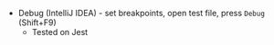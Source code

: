 * Debug (IntelliJ IDEA) - set breakpoints, open test file, press `Debug` (Shift+F9)
    * Tested on Jest

